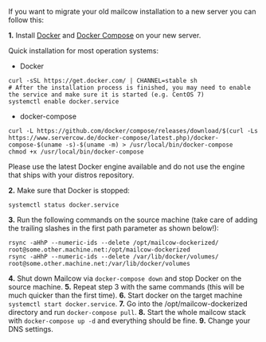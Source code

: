If you want to migrate your old mailcow installation to a new server you can follow this:

**1\.** 
Install [Docker](https://docs.docker.com/engine/installation/linux/) and [Docker Compose](https://docs.docker.com/compose/install/) on your new server.

Quick installation for most operation systems:

- Docker
```
curl -sSL https://get.docker.com/ | CHANNEL=stable sh
# After the installation process is finished, you may need to enable the service and make sure it is started (e.g. CentOS 7)
systemctl enable docker.service
```

- docker-compose
```
curl -L https://github.com/docker/compose/releases/download/$(curl -Ls https://www.servercow.de/docker-compose/latest.php)/docker-compose-$(uname -s)-$(uname -m) > /usr/local/bin/docker-compose
chmod +x /usr/local/bin/docker-compose
```

Please use the latest Docker engine available and do not use the engine that ships with your distros repository.

**2\.** Make sure that Docker is stopped:
```
systemctl status docker.service
```
    
**3\.**	Run the following commands on the source machine (take care of adding the trailing slashes in the first path parameter as shown below!):
```
rsync -aHhP --numeric-ids --delete /opt/mailcow-dockerized/ root@some.other.machine.net:/opt/mailcow-dockerized
rsync -aHhP --numeric-ids --delete /var/lib/docker/volumes/ root@some.other.machine.net:/var/lib/docker/volumes
```

**4\.**    Shut down Mailcow via `docker-compose down` and stop Docker on the source machine.
**5\.**    Repeat step 3 with the same commands (this will be much quicker than the first time).
**6\.**    Start docker on the target machine `systemctl start docker.service`.
**7\.**    Go into the /opt/mailcow-dockerized directory and run `docker-compose pull`.
**8\.**    Start the whole mailcow stack with `docker-compose up -d` and everything should be fine.
**9\.**    Change your DNS settings.
